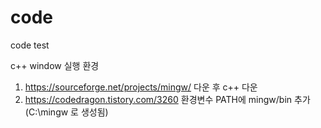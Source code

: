 # code

code test

c++ window 실행 환경

1. https://sourceforge.net/projects/mingw/ 다운 후 c++ 다운
2. https://codedragon.tistory.com/3260 환경변수 PATH에 mingw/bin 추가 (C:\mingw 로 생성됨)
